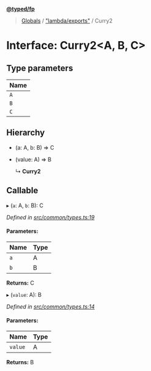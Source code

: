 **[@typed/fp](../README.md)**

> [Globals](../globals.md) / ["lambda/exports"](../modules/_lambda_exports_.md) / Curry2

# Interface: Curry2\<A, B, C>

## Type parameters

Name |
------ |
`A` |
`B` |
`C` |

## Hierarchy

* (a: A, b: B) => C

* (value: A) => B

  ↳ **Curry2**

## Callable

▸ (`a`: A, `b`: B): C

*Defined in [src/common/types.ts:19](https://github.com/TylorS/typed-fp/blob/ac98ca1/src/common/types.ts#L19)*

#### Parameters:

Name | Type |
------ | ------ |
`a` | A |
`b` | B |

**Returns:** C

▸ (`value`: A): B

*Defined in [src/common/types.ts:14](https://github.com/TylorS/typed-fp/blob/ac98ca1/src/common/types.ts#L14)*

#### Parameters:

Name | Type |
------ | ------ |
`value` | A |

**Returns:** B
